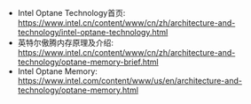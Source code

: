 - Intel Optane Technology首页: https://www.intel.cn/content/www/cn/zh/architecture-and-technology/intel-optane-technology.html
- 英特尔傲腾内存原理及介绍: https://www.intel.cn/content/www/cn/zh/architecture-and-technology/optane-memory-brief.html
- Intel Optane Memory: https://www.intel.com/content/www/us/en/architecture-and-technology/optane-memory.html
